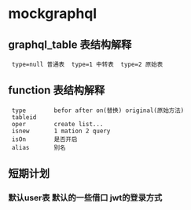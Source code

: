 # mockgraphql
## graphql_table 表结构解释
     type=null 普通表  type=1 中转表  type=2 原始表

##  function 表结构解释

     type        befor after on(替换) original(原始方法)
     tableid
     oper        create list...
     isnew       1 mation 2 query
     isOn        是否开启
     alias       别名

## 短期计划
### 默认user表  默认的一些借口 jwt的登录方式